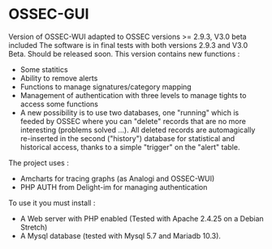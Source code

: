 # OSSEC-GUI
Version of OSSEC-WUI adapted to OSSEC versions >= 2.9.3, V3.0 beta included
The software is in final tests with both versions 2.9.3 and V3.0 Beta.
Should be released soon.
This version contains new functions :
- Some statitics
- Ability to remove alerts
- Functions to manage signatures/category mapping
- Management of authentication with three levels to manage tights to access some functions
- A new possibility is to use two databases, one "running" which is feeded by OSSEC where you can "delete" records that are no more interesting (problems solved ...). 
All deleted records are automagically re-inserted in the second ("history") database for statistical and historical access, thanks to a simple "trigger" on the "alert" table.

The project uses :
- Amcharts for tracing graphs (as Analogi and OSSEC-WUI)
- PHP AUTH from Delight-im for managing authentication

To use it you must install : 
- A Web server with PHP enabled (Tested with Apache 2.4.25 on a Debian Stretch)
- A Mysql database (tested with Mysql 5.7 and Mariadb 10.3).
